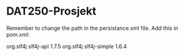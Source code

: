 # DAT250-Prosjekt

Remember to change the path in the persistance.xml file.
Add this in pom.xml:

<dependency>
  <groupId>org.slf4j</groupId>
  <artifactId>slf4j-api</artifactId>
  <version>1.7.5</version>
</dependency>
<dependency>
  <groupId>org.slf4j</groupId>
  <artifactId>slf4j-simple</artifactId>
  <version>1.6.4</version>
</dependency>
